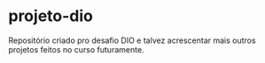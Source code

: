 # projeto-dio
Repositório criado pro desafio DIO e talvez acrescentar mais outros projetos feitos no curso futuramente.
